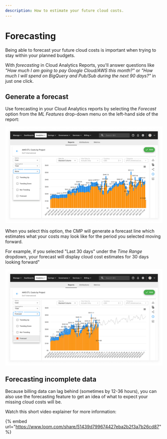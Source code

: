 ```yaml
---
description: How to estimate your future cloud costs.
---
```


# Forecasting

Being able to forecast your future cloud costs is important when trying to stay within your planned budgets.

With _forecasting_ in Cloud Analytics Reports, you'll answer questions like _"How much I am going to pay Google Cloud/AWS this month?"_ or _"How much I will spend on BigQuery and Pub/Sub during the next 90 days?"_ in just one click.

## Generate a forecast

Use forecasting in your Cloud Analytics reports by selecting the _Forecast_ option from the _ML Features_ drop-down menu on the left-hand side of the report:

![A screenshot showing you the _ML Features_ drop-down](../.gitbook/assets/cmp-report-ml-menu.png)

When you select this option, the CMP will generate a forecast line which estimates what your costs may look like for the period you selected moving forward.

For example, if you selected "Last 30 days" under the _Time Range_ dropdown, your forecast will display cloud cost estimates for 30 days looking forward"

![A screenshot of a forecast report](../.gitbook/assets/cmp-report-ml-forecast.png)

## Forecasting incomplete data

Because billing data can lag behind (sometimes by 12-36 hours), you can also use the forecasting feature to get an idea of what to expect your missing cloud costs will be.

Watch this short video explainer for more information:

{% embed url="https://www.loom.com/share/51439d799674427eba2b2f3a7b26cd87" %}
